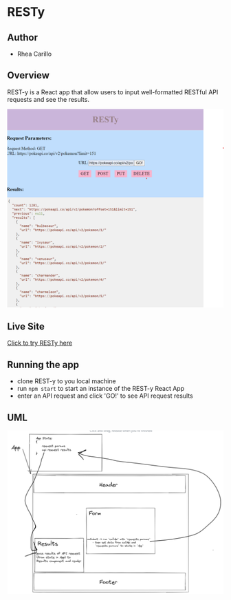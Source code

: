 # RESTy

## Author

- Rhea Carillo

## Overview

REST-y is a React app that allow users to input well-formatted RESTful API requests and see the results.

![REST-y screenshot](./images/REST-y_screenshot.png "REST-y screenshot")

## Live Site

[Click to try RESTy here](https://rhea-resty.netlify.app/)

## Running the app

- clone REST-y to you local machine
- run `npm start` to start an instance of the REST-y React App
- enter an API request and click 'GO!' to see API request results

## UML

![RESTy UML](./images/lab26uml.png "RESTy UML")

